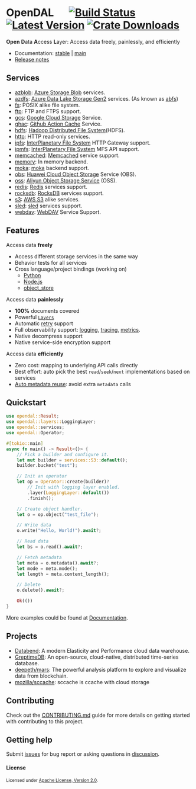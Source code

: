 # OpenDAL &emsp; [![Build Status]][actions] [![Latest Version]][crates.io] [![Crate Downloads]][crates.io]

[build status]: https://img.shields.io/github/actions/workflow/status/datafuselabs/opendal/ci.yml?branch=main
[actions]: https://github.com/datafuselabs/opendal/actions?query=branch%3Amain
[latest version]: https://img.shields.io/crates/v/opendal.svg
[crates.io]: https://crates.io/crates/opendal
[crate downloads]: https://img.shields.io/crates/d/opendal.svg

**Open** **D**ata **A**ccess **L**ayer: Access data freely, painlessly, and efficiently

- Documentation: [stable](https://docs.rs/opendal/) | [main](https://opendal.databend.rs/opendal/)
- [Release notes](https://github.com/datafuselabs/opendal/releases)

## Services

- [azblob](https://opendal.databend.rs/opendal/services/struct.Azblob.html): [Azure Storage Blob](https://azure.microsoft.com/en-us/services/storage/blobs/) services.
- [azdfs](https://opendal.databend.rs/opendal/services/struct.Azdfs.html): [Azure Data Lake Storage Gen2](https://azure.microsoft.com/en-us/products/storage/data-lake-storage/) services. (As known as [abfs](https://learn.microsoft.com/en-us/azure/storage/blobs/data-lake-storage-abfs-driver))
- [fs](https://opendal.databend.rs/opendal/services/struct.Fs.html): POSIX alike file system.
- [ftp](https://opendal.databend.rs/opendal/services/struct.Ftp.html): FTP and FTPS support.
- [gcs](https://opendal.databend.rs/opendal/services/struct.Gcs.html): [Google Cloud Storage](https://cloud.google.com/storage) Service.
- [ghac](https://opendal.databend.rs/opendal/services/struct.Ghac.html): [Github Action Cache](https://docs.github.com/en/actions/using-workflows/caching-dependencies-to-speed-up-workflows) Service.
- [hdfs](https://opendal.databend.rs/opendal/services/struct.Hdfs.html): [Hadoop Distributed File System](https://hadoop.apache.org/docs/r3.3.4/hadoop-project-dist/hadoop-hdfs/HdfsDesign.html)(HDFS).
- [http](https://opendal.databend.rs/opendal/services/struct.Http.html): HTTP read-only services.
- [ipfs](https://opendal.databend.rs/opendal/services/struct.Ipfs.html): [InterPlanetary File System](https://ipfs.tech/) HTTP Gateway support.
- [ipmfs](https://opendal.databend.rs/opendal/services/struct.Ipmfs.html): [InterPlanetary File System](https://ipfs.tech/) MFS API support.
- [memcached](https://opendal.databend.rs/opendal/services/struct.Memcached.html): [Memcached](https://memcached.org/) service support.
- [memory](https://opendal.databend.rs/opendal/services/struct.Memory.html): In memory backend.
- [moka](https://opendal.databend.rs/opendal/services/struct.Moka.html): [moka](https://github.com/moka-rs/moka) backend support.
- [obs](https://opendal.databend.rs/opendal/services/struct.Obs.html): [Huawei Cloud Object Storage](https://www.huaweicloud.com/intl/en-us/product/obs.html) Service (OBS).
- [oss](https://opendal.databend.rs/opendal/services/struct.Oss.html): [Aliyun Object Storage Service](https://www.aliyun.com/product/oss) (OSS).
- [redis](https://opendal.databend.rs/opendal/services/struct.Redis.html): [Redis](https://redis.io/) services support.
- [rocksdb](https://opendal.databend.rs/opendal/services/struct.Rocksdb.html): [RocksDB](http://rocksdb.org/) services support.
- [s3](https://opendal.databend.rs/opendal/services/struct.S3.html): [AWS S3](https://aws.amazon.com/s3/) alike services.
- [sled](https://opendal.databend.rs/opendal/services/sled/index.html): [sled](https://crates.io/crates/sled) services support.
- [webdav](https://opendal.databend.rs/opendal/services/struct.Webdav.html): [WebDAV](https://datatracker.ietf.org/doc/html/rfc4918) Service Support.

## Features

Access data **freely**

- Access different storage services in the same way
- Behavior tests for all services
- Cross language/project bindings (working on)
  - [Python](./bindings/python/)
  - [Node.js](./bindings/nodejs/)
  - [object_store](./bindings/object_store/)

Access data **painlessly**

- **100%** documents covered
- Powerful [`Layers`](https://opendal.databend.rs/opendal/layers/index.html)
- Automatic [retry](https://opendal.databend.rs/opendal/layers/struct.RetryLayer.html) support
- Full observability support: [logging](https://opendal.databend.rs/opendal/layers/struct.LoggingLayer.html), [tracing](https://opendal.databend.rs/opendal/layers/struct.TracingLayer.html), [metrics](https://opendal.databend.rs/opendal/layers/struct.MetricsLayer.html).
- Native decompress support
- Native service-side encryption support

Access data **efficiently**

- Zero cost: mapping to underlying API calls directly
- Best effort: auto pick the best `read`/`seek`/`next` implementations based on services
- [Auto metadata reuse](https://opendal.databend.rs/rfcs/0561-list-metadata-reuse.html): avoid extra `metadata` calls

## Quickstart

```rust
use opendal::Result;
use opendal::layers::LoggingLayer;
use opendal::services;
use opendal::Operator;

#[tokio::main]
async fn main() -> Result<()> {
    // Pick a builder and configure it.
    let mut builder = services::S3::default();
    builder.bucket("test");

    // Init an operator
    let op = Operator::create(builder)?
        // Init with logging layer enabled.
        .layer(LoggingLayer::default())
        .finish();

    // Create object handler.
    let o = op.object("test_file");

    // Write data
    o.write("Hello, World!").await?;

    // Read data
    let bs = o.read().await?;

    // Fetch metadata
    let meta = o.metadata().await?;
    let mode = meta.mode();
    let length = meta.content_length();

    // Delete
    o.delete().await?;

    Ok(())
}
```

More examples could be found at [Documentation](https://opendal.databend.rs).

## Projects

- [Databend](https://github.com/datafuselabs/databend/): A modern Elasticity and Performance cloud data warehouse.
- [GreptimeDB](https://github.com/GreptimeTeam/greptimedb): An open-source, cloud-native, distributed time-series database.
- [deepeth/mars](https://github.com/deepeth/mars): The powerful analysis platform to explore and visualize data from blockchain.
- [mozilla/sccache](https://github.com/mozilla/sccache/): sccache is ccache with cloud storage

## Contributing

Check out the [CONTRIBUTING.md](./CONTRIBUTING.md) guide for more details on getting started with contributing to this project.

## Getting help

Submit [issues](https://github.com/datafuselabs/opendal/issues/new/choose) for bug report or asking questions in [discussion](https://github.com/datafuselabs/opendal/discussions/new?category=q-a).

#### License

<sup>
Licensed under <a href="./LICENSE">Apache License, Version 2.0</a>.
</sup>

